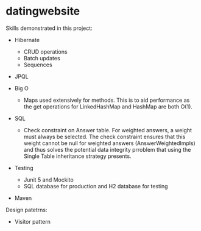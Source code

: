 # datingwebsite

Skills demonstrated in this project:

- Hibernate 
  - CRUD operations
  - Batch updates
  - Sequences
- JPQL
- Big O
  - Maps used extensively for methods. This is to aid performance as the get operations for LinkedHashMap and HashMap are both O(1).

- SQL 
  - Check constraint on Answer table. For weighted answers, a weight must always be selected. The check constraint ensures that this weight cannot be null for 
    weighted answers (AnswerWeightedImpls) and thus solves the potential data integrity prroblem that using the Single Table inheritance strategy presents. 
   
- Testing
  -  Junit 5 and Mockito
  -  SQL database for production and H2 database for testing
  
 -  Maven
 
Design patetrns:
 - Visitor pattern
